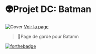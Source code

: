 # 👽️Projet DC: Batman
![Cover](https://i.imgur.com/hgknLEP.jpg)
[Voir la page](https://rayanbsk.github.io/Projetbatman/)

>📄Page de garde pour Batamn

[![forthebadge](https://forthebadge.com/images/badges/validated-html5.svg)](https://forthebadge.com)
